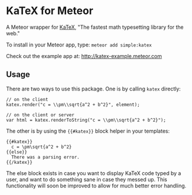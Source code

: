 KaTeX for Meteor
================

A Meteor wrapper for [KaTeX](http://khan.github.io/KaTeX/), "The fastest math typesetting library for the web."

To install in your Meteor app, type: `meteor add simple:katex`

Check out the example app at: <http://katex-example.meteor.com>

## Usage

There are two ways to use this package. One is by calling `katex` directly:

```
// on the client
katex.render("c = \\pm\\sqrt{a^2 + b^2}", element);

// on the client or server
var html = katex.renderToString("c = \\pm\\sqrt{a^2 + b^2}");
```

The other is by using the `{{#katex}}` block helper in your templates:

```
{{#katex}}
  c = \pm\sqrt{a^2 + b^2}
{{else}}
  There was a parsing error.
{{/katex}}
```

The else block exists in case you want to display KaTeX code typed by a user, and want to do something sane in case they messed up. This functionality will soon be improved to allow for much better error handling.